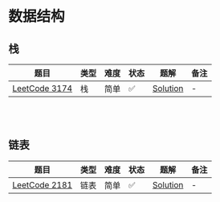 # 数据结构

## 栈

| 题目                                                         | 类型 | 难度 | 状态 | 题解                                  | 备注 |
|------------------------------------------------------------|----|----|----|-------------------------------------|----|
| [LeetCode 3174](https://leetcode.cn/problems/clear-digits) | 栈  | 简单 | ✅  | [Solution](ACM-题解-LeetCode-3174.md) | -  |

<br/>
<br/>

## 链表

| 题目                                                                         | 类型 | 难度 | 状态 | 题解                                  | 备注 |
|----------------------------------------------------------------------------|----|----|----|-------------------------------------|----|
| [LeetCode 2181](https://leetcode.cn/problems/merge-nodes-in-between-zeros) | 链表 | 简单 | ✅  | [Solution](ACM-题解-LeetCode-2181.md) | -  |
